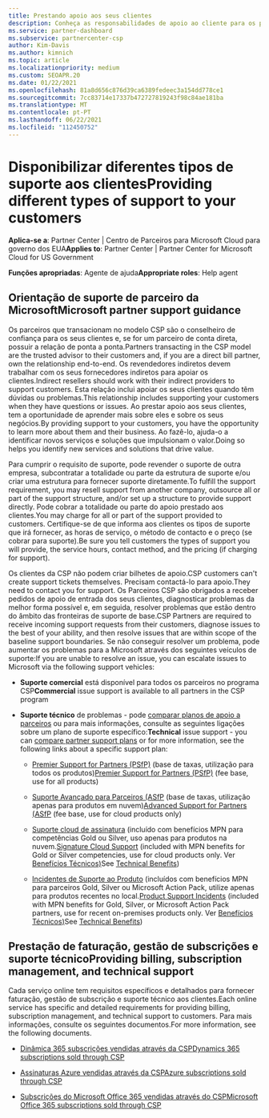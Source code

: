 ```yaml
---
title: Prestando apoio aos seus clientes
description: Conheça as responsabilidades de apoio ao cliente para os parceiros no programa CSP. Abrange o apoio à faturação, gestão de subscrições e questões técnicas.
ms.service: partner-dashboard
ms.subservice: partnercenter-csp
author: Kim-Davis
ms.author: kimnich
ms.topic: article
ms.localizationpriority: medium
ms.custom: SEOAPR.20
ms.date: 01/22/2021
ms.openlocfilehash: 81a8d656c876d39ca6389fedeec3a154dd778ce1
ms.sourcegitcommit: 7cc83714e17337b472727819243f98c84ae181ba
ms.translationtype: MT
ms.contentlocale: pt-PT
ms.lasthandoff: 06/22/2021
ms.locfileid: "112450752"
---
```

# <a name="providing-different-types-of-support-to-your-customers"></a><span data-ttu-id="fa8dd-104">Disponibilizar diferentes tipos de suporte aos clientes</span><span class="sxs-lookup"><span data-stu-id="fa8dd-104">Providing different types of support to your customers</span></span>

<span data-ttu-id="fa8dd-105">**Aplica-se a**: Partner Center | Centro de Parceiros para Microsoft Cloud para governo dos EUA</span><span class="sxs-lookup"><span data-stu-id="fa8dd-105">**Applies to**: Partner Center | Partner Center for Microsoft Cloud for US Government</span></span>

<span data-ttu-id="fa8dd-106">**Funções apropriadas**: Agente de ajuda</span><span class="sxs-lookup"><span data-stu-id="fa8dd-106">**Appropriate roles**: Help agent</span></span>

## <a name="microsoft-partner-support-guidance"></a><span data-ttu-id="fa8dd-107">Orientação de suporte de parceiro da Microsoft</span><span class="sxs-lookup"><span data-stu-id="fa8dd-107">Microsoft partner support guidance</span></span>

<span data-ttu-id="fa8dd-108">Os parceiros que transacionam no modelo CSP são o conselheiro de confiança para os seus clientes e, se for um parceiro de conta direta, possuir a relação de ponta a ponta.</span><span class="sxs-lookup"><span data-stu-id="fa8dd-108">Partners transacting in the CSP model are the trusted advisor to their customers and, if you are a direct bill partner, own the relationship end-to-end.</span></span> <span data-ttu-id="fa8dd-109">Os revendedores indiretos devem trabalhar com os seus fornecedores indiretos para apoiar os clientes.</span><span class="sxs-lookup"><span data-stu-id="fa8dd-109">Indirect resellers should work with their indirect providers to support customers.</span></span> <span data-ttu-id="fa8dd-110">Esta relação inclui apoiar os seus clientes quando têm dúvidas ou problemas.</span><span class="sxs-lookup"><span data-stu-id="fa8dd-110">This relationship includes supporting your customers when they have questions or issues.</span></span> <span data-ttu-id="fa8dd-111">Ao prestar apoio aos seus clientes, tem a oportunidade de aprender mais sobre eles e sobre os seus negócios.</span><span class="sxs-lookup"><span data-stu-id="fa8dd-111">By providing support to your customers, you have the opportunity to learn more about them and their business.</span></span> <span data-ttu-id="fa8dd-112">Ao fazê-lo, ajuda-o a identificar novos serviços e soluções que impulsionam o valor.</span><span class="sxs-lookup"><span data-stu-id="fa8dd-112">Doing so helps you identify new services and solutions that drive value.</span></span>

<span data-ttu-id="fa8dd-113">Para cumprir o requisito de suporte, pode revender o suporte de outra empresa, subcontratar a totalidade ou parte da estrutura de suporte e/ou criar uma estrutura para fornecer suporte diretamente.</span><span class="sxs-lookup"><span data-stu-id="fa8dd-113">To fulfill the support requirement, you may resell support from another company, outsource all or part of the support structure, and/or set up a structure to provide support directly.</span></span> <span data-ttu-id="fa8dd-114">Pode cobrar a totalidade ou parte do apoio prestado aos clientes.</span><span class="sxs-lookup"><span data-stu-id="fa8dd-114">You may charge for all or part of the support provided to customers.</span></span> <span data-ttu-id="fa8dd-115">Certifique-se de que informa aos clientes os tipos de suporte que irá fornecer, as horas de serviço, o método de contacto e o preço (se cobrar para suporte).</span><span class="sxs-lookup"><span data-stu-id="fa8dd-115">Be sure you tell customers the types of support you will provide, the service hours, contact method, and the pricing (if charging for support).</span></span>

<span data-ttu-id="fa8dd-116">Os clientes da CSP não podem criar bilhetes de apoio.</span><span class="sxs-lookup"><span data-stu-id="fa8dd-116">CSP customers can't create support tickets themselves.</span></span> <span data-ttu-id="fa8dd-117">Precisam contactá-lo para apoio.</span><span class="sxs-lookup"><span data-stu-id="fa8dd-117">They need to contact you for support.</span></span> <span data-ttu-id="fa8dd-118">Os Parceiros CSP são obrigados a receber pedidos de apoio de entrada dos seus clientes, diagnosticar problemas da melhor forma possível e, em seguida, resolver problemas que estão dentro do âmbito das fronteiras de suporte de base.</span><span class="sxs-lookup"><span data-stu-id="fa8dd-118">CSP Partners are required to receive incoming support requests from their customers, diagnose issues to the best of your ability, and then resolve issues that are within scope of the baseline support boundaries.</span></span> <span data-ttu-id="fa8dd-119">Se não conseguir resolver um problema, pode aumentar os problemas para a Microsoft através dos seguintes veículos de suporte:</span><span class="sxs-lookup"><span data-stu-id="fa8dd-119">If you are unable to resolve an issue, you can escalate issues to Microsoft via the following support vehicles:</span></span>

- <span data-ttu-id="fa8dd-120">**Suporte comercial** está disponível para todos os parceiros no programa CSP</span><span class="sxs-lookup"><span data-stu-id="fa8dd-120">**Commercial** issue support is available to all partners in the CSP program</span></span>

- <span data-ttu-id="fa8dd-121">**Suporte técnico** de problemas - pode [comparar planos de apoio a parceiros](https://partner.microsoft.com/support/partnersupport) ou para mais informações, consulte as seguintes ligações sobre um plano de suporte específico:</span><span class="sxs-lookup"><span data-stu-id="fa8dd-121">**Technical** issue support - you can [compare partner support plans](https://partner.microsoft.com/support/partnersupport) or for more information, see the following links  about a specific support plan:</span></span>

  - <span data-ttu-id="fa8dd-122">[Premier Support for Partners (PSfP)](https://partner.microsoft.com/support/microsoft-services-premier-support) (base de taxas, utilização para todos os produtos)</span><span class="sxs-lookup"><span data-stu-id="fa8dd-122">[Premier Support for Partners (PSfP)](https://partner.microsoft.com/support/microsoft-services-premier-support) (fee base, use for all products)</span></span>

  - <span data-ttu-id="fa8dd-123">[Suporte Avançado para Parceiros (ASfP](https://partner.microsoft.com/support/advanced-cloud-support) (base de taxas, utilização apenas para produtos em nuvem)</span><span class="sxs-lookup"><span data-stu-id="fa8dd-123">[Advanced Support for Partners (ASfP](https://partner.microsoft.com/support/advanced-cloud-support) (fee base, use for cloud products only)</span></span>

  - <span data-ttu-id="fa8dd-124">[Suporte cloud de assinatura](manage-your-partner-network-benefits.md) (incluído com benefícios MPN para competências Gold ou Silver, uso apenas para produtos na nuvem.</span><span class="sxs-lookup"><span data-stu-id="fa8dd-124">[Signature Cloud Support](manage-your-partner-network-benefits.md) (included with MPN benefits for Gold or Silver competencies, use for cloud products only.</span></span> <span data-ttu-id="fa8dd-125">Ver [Benefícios Técnicos)](mpn-benefits-technical-support.md)</span><span class="sxs-lookup"><span data-stu-id="fa8dd-125">See [Technical Benefits](mpn-benefits-technical-support.md))</span></span>

  - <span data-ttu-id="fa8dd-126">[Incidentes de Suporte ao Produto](manage-your-partner-network-benefits.md) (incluídos com benefícios MPN para parceiros Gold, Silver ou Microsoft Action Pack, utilize apenas para produtos recentes no local.</span><span class="sxs-lookup"><span data-stu-id="fa8dd-126">[Product Support Incidents](manage-your-partner-network-benefits.md) (included with MPN benefits for Gold, Silver, or Microsoft Action Pack partners, use for recent on-premises products only.</span></span> <span data-ttu-id="fa8dd-127">Ver [Benefícios Técnicos)](mpn-benefits-technical-support.md)</span><span class="sxs-lookup"><span data-stu-id="fa8dd-127">See [Technical Benefits](mpn-benefits-technical-support.md))</span></span>

## <a name="providing-billing-subscription-management-and-technical-support"></a><span data-ttu-id="fa8dd-128">Prestação de faturação, gestão de subscrições e suporte técnico</span><span class="sxs-lookup"><span data-stu-id="fa8dd-128">Providing billing, subscription management, and technical support</span></span> 

<span data-ttu-id="fa8dd-129">Cada serviço online tem requisitos específicos e detalhados para fornecer faturação, gestão de subscrição e suporte técnico aos clientes.</span><span class="sxs-lookup"><span data-stu-id="fa8dd-129">Each online service has specific and detailed requirements for providing billing, subscription management, and technical support to customers.</span></span> <span data-ttu-id="fa8dd-130">Para mais informações, consulte os seguintes documentos.</span><span class="sxs-lookup"><span data-stu-id="fa8dd-130">For more information, see the following documents.</span></span>

- [<span data-ttu-id="fa8dd-131">Dinâmica 365 subscrições vendidas através da CSP</span><span class="sxs-lookup"><span data-stu-id="fa8dd-131">Dynamics 365 subscriptions sold through CSP</span></span>](https://www.microsoftpartnercommunity.com/t5/CSP/Microsoft-Partner-Support-Guidance/m-p/5262#M30)

- [<span data-ttu-id="fa8dd-132">Assinaturas Azure vendidas através da CSP</span><span class="sxs-lookup"><span data-stu-id="fa8dd-132">Azure subscriptions sold through CSP</span></span>](https://www.microsoftpartnercommunity.com/t5/CSP/Microsoft-Partner-Support-Guidance/m-p/5263#M31)

- [<span data-ttu-id="fa8dd-133">Subscrições do Microsoft Office 365 vendidas através do CSP</span><span class="sxs-lookup"><span data-stu-id="fa8dd-133">Microsoft Office 365 subscriptions sold through CSP</span></span>](https://www.microsoftpartnercommunity.com/t5/CSP/Microsoft-Partner-Support-Guidance/m-p/5264#M32)
